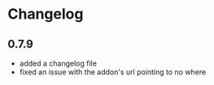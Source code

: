 # Changelog

## 0.7.9
* added a changelog file
* fixed an issue with the addon's url pointing to no where
